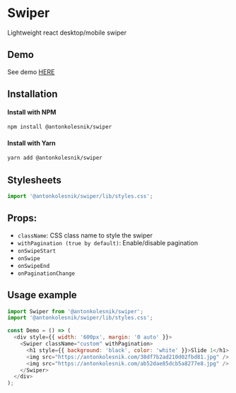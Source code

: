 # Swiper
Lightweight react desktop/mobile swiper

## Demo
See demo [HERE](https://antonkolesnik.com/swiper/)

## Installation

#### Install with NPM
```bash
npm install @antonkolesnik/swiper
```
#### Install with Yarn
```bash
yarn add @antonkolesnik/swiper
```

## Stylesheets
```js
import '@antonkolesnik/swiper/lib/styles.css';
```

## Props:
* `className`: CSS class name to style the swiper
* `withPagination (true by default)`: Enable/disable pagination
* `onSwipeStart`
* `onSwipe`
* `onSwipeEnd`
* `onPaginationChange`

## Usage example

```js
import Swiper from '@antonkolesnik/swiper';
import '@antonkolesnik/swiper/lib/styles.css';

const Demo = () => (
  <div style={{ width: '600px', margin: '0 auto' }}>
    <Swiper className="custom" withPagination>
      <h1 style={{ background: 'black', color: 'white' }}>Slide 1</h1>
      <img src="https://antonkolesnik.com/38df7b2ad210d02fbd81.jpg" />
      <img src="https://antonkolesnik.com/ab52dae85dcb5a8277e8.jpg" />
    </Swiper>
  </div>
);
```